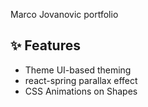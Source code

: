 Marco Jovanovic portfolio



## ✨ Features

- Theme UI-based theming
- react-spring parallax effect
- CSS Animations on Shapes


